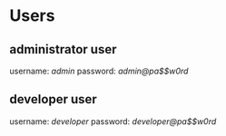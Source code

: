 # Users

## administrator user
username: _admin_
password: _admin@pa$$w0rd_

## developer user
username: _developer_
password: _developer@pa$$w0rd_
